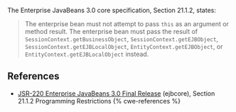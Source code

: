 The Enterprise JavaBeans 3.0 core specification, Section 21.1.2, states:

> The enterprise bean must not attempt to pass `this` as an argument or method result. The enterprise bean must pass the result of `SessionContext.getBusinessObject`, `SessionContext.getEJBObject`, `SessionContext.getEJBLocalObject`, `EntityContext.getEJBObject`, or `EntityContext.getEJBLocalObject` instead.


## References
* [ JSR-220 Enterprise JavaBeans 3.0 Final Release](http://jcp.org/aboutJava/communityprocess/final/jsr220/index.html) (ejbcore), Section 21.1.2 Programming Restrictions
{% cwe-references %}

